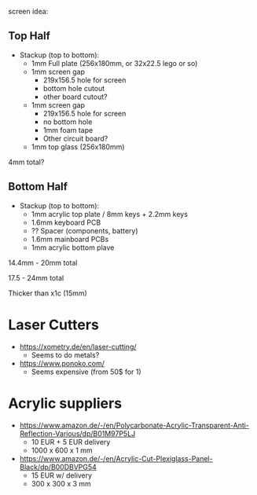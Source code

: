 screen idea:

## Top Half

* Stackup (top to bottom):
    * 1mm Full plate (256x180mm, or 32x22.5 lego or so)
    * 1mm screen gap
        * 219x156.5 hole for screen
        * bottom hole cutout
        * other board cutout?
    * 1mm screen gap
        * 219x156.5 hole for screen
        * no bottom hole
        * 1mm foam tape
        * Other circuit board?
    * 1mm top glass (256x180mm)

4mm total?

## Bottom Half

* Stackup (top to bottom):
    * 1mm acrylic top plate / 8mm keys + 2.2mm keys
    * 1.6mm keyboard PCB
    * ?? Spacer (components, battery)
    * 1.6mm mainboard PCBs
    * 1mm acrylic bottom plave

14.4mm - 20mm total

17.5 - 24mm total

Thicker than x1c (15mm)

# Laser Cutters

* https://xometry.de/en/laser-cutting/
    * Seems to do metals?
* https://www.ponoko.com/
    * Seems expensive (from 50$ for 1)

# Acrylic suppliers

* https://www.amazon.de/-/en/Polycarbonate-Acrylic-Transparent-Anti-Reflection-Various/dp/B01M97P5LJ
    * 10 EUR + 5 EUR delivery
    * 1000 x 600 x 1 mm
* https://www.amazon.de/-/en/Acrylic-Cut-Plexiglass-Panel-Black/dp/B00DBVPG54
    * 15 EUR w/ delivery
    * 300 x 300 x 3 mm
